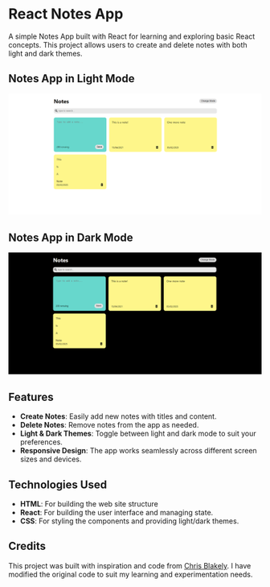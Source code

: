 # React Notes App

A simple Notes App built with React for learning and exploring basic React concepts. This project allows users to create and delete notes with both light and dark themes.

## Notes App in Light Mode
![Notes App in Light Mode](images/notesappBrightmode.png)

## Notes App in Dark Mode
![Notes App in Dark Mode](images/notesappDarkmode.png)

## Features

- **Create Notes**: Easily add new notes with titles and content.
- **Delete Notes**: Remove notes from the app as needed.
- **Light & Dark Themes**: Toggle between light and dark mode to suit your preferences.
- **Responsive Design**: The app works seamlessly across different screen sizes and devices.

## Technologies Used

- **HTML**: For building the web site structure
- **React**: For building the user interface and managing state.
- **CSS**: For styling the components and providing light/dark themes.

## Credits
This project was built with inspiration and code from [Chris Blakely](https://www.youtube.com/watch?v=8KB3DHI-QbM). I have modified the original code to suit my learning and experimentation needs.
